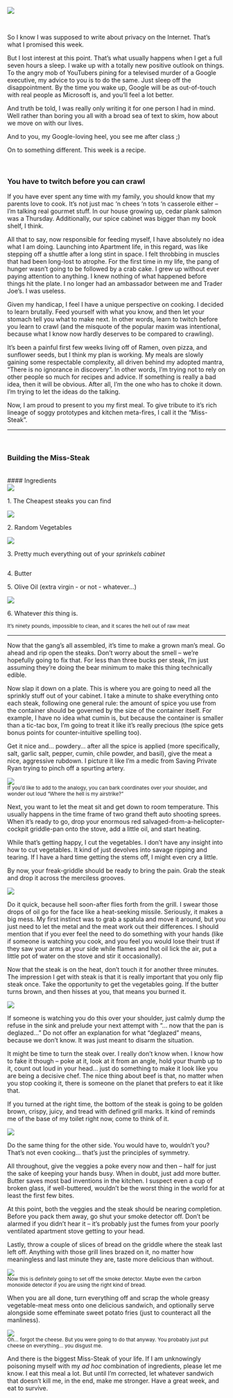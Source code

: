 <!--The Miss-Steak-->
<!--Learn to cook one of the first edible meals that has ever left my humble kitchen. Let's try not to poison ourselves with this buttery steak sandwich.-->

![](/static/img/misssteakbanner.jpg)

<br>

So I know I was supposed to write about privacy on the Internet.  That’s what I promised this week.

But I lost interest at this point.  That’s what usually happens when I get a full seven hours a sleep.  I wake up with a totally new positive outlook on things.  To the angry mob of YouTubers pining for a televised murder of a Google executive, my advice to you is to do the same.  Just sleep off the disappointment.  By the time you wake up, Google will be as out-of-touch with real people as Microsoft is, and you’ll feel a lot better.

And truth be told, I was really only writing it for one person I had in mind.  Well rather than boring you all with a broad sea of text to skim, how about we move on with our lives.

And to you, my Google-loving heel, you see me after class ;)

On to something different.  This week is a recipe.

<br>

### You have to twitch before you can crawl
If you have ever spent any time with my family, you should know that my parents love to cook.  It’s not just mac ‘n chees ‘n tots ‘n casserole either – I’m talking real gourmet stuff.  In our house growing up, cedar plank salmon was a Thursday.  Additionally, our spice cabinet was bigger than my book shelf, I think.

All that to say, now responsible for feeding myself, I have absolutely no idea what I am doing.  Launching into Apartment life, in this regard, was like stepping off a shuttle after a long stint in space.  I felt throbbing in muscles that had been long-lost to atrophe.  For the first time in my life, the pang of hunger wasn’t going to be followed by a crab cake.  I grew up without ever paying attention to anything.  I knew nothing of what happened before things hit the plate.  I no longer had an ambassador between me and Trader Joe’s.  I was useless.

Given my handicap, I feel I have a unique perspective on cooking.  I decided to learn brutally.  Feed yourself with what you know, and then let your stomach tell you what to make next.  In other words, learn to twitch before you learn to crawl (and the misquote of the popular maxim was intentional, because what I know now hardly deserves to be compared to crawling).

It’s been a painful first few weeks living off of Ramen, oven pizza, and sunflower seeds, but I think my plan is working.  My meals are slowly gaining some respectable complexity, all driven behind my adopted mantra, “There is no ignorance in discovery“.  In other words, I’m trying not to rely on other people so much for recipes and advice.  If something is really a bad idea, then it will be obvious.  After all, I’m the one who has to choke it down.  I’m trying to let the ideas do the talking.

Now, I am proud to present to you my first meal.  To give tribute to it’s rich lineage of soggy prototypes and kitchen meta-fires, I call it the “Miss-Steak”.

<hr>

<br>

### Building the Miss-Steak
<br>
#### Ingredients
<div class="row">
    <div class="col-centered col-lg-6">
        <div class="thumbnail">
        	<img src="/static/img/cheapsteaks.jpg">
            <div class="caption">
                <p>1. The Cheapest steaks you can find</p>
            </div>
        </div>
        <div class="thumbnail">
        	<img src="/static/img/randomvegetables.jpg">
            <div class="caption">
                <p>2. Random Vegetables</p>
            </div>
        </div>
        <div class="thumbnail">
        	<img src="/static/img/sprinklescabinet.jpg">
            <div class="caption">
                <p>3. Pretty much everything out of your <em>sprinkels cabinet</em></p>
            </div>
        </div>
        <div class="thumbnail">
        	<img src="">
            <div class="caption">
                <p>4. Butter</p>
                <p>5. Olive Oil (extra virgin - or not - whatever...)</p>
            </div>
        </div>
        <div class="thumbnail">
        	<img src="/static/img/skillet.jpg">
            <div class="caption">
            	<p>6. Whatever <em>this</em> thing is.</p>
            	<small>It’s ninety pounds, impossible to clean, and it scares the hell out of raw meat</small>
            </div>
        </div>
    </div>
</div>

<hr>

Now that the gang’s all assembled, it’s time to make a grown man’s meal.  Go ahead and rip open the steaks.  Don’t worry about the smell – we’re hopefully going to fix that.  For less than three bucks per steak, I’m just assuming they’re doing the bear minimum to make this thing technically edible.

Now slap it down on a plate.  This is where you are going to need all the sprinkly stuff out of your cabinet.  I take a minute to shake everything onto each steak, following one general rule: the amount of spice you use from the container should be governed by the size of the container itself.  For example, I have no idea what cumin is, but because the container is smaller than a tic-tac box, I’m going to treat it like it’s really precious (the spice gets bonus points for counter-intuitive spelling too).

Get it nice and… powdery… after all the spice is applied (more specifically, salt, garlic salt, pepper, cumin, chile powder, and basil), give the meat a nice, aggressive rubdown.  I picture it like I’m a medic from Saving Private Ryan trying to pinch off a spurting artery.

<div class="row">
    <div class="col-centered col-lg-6">
        <div class="thumbnail">
            <img src="/static/img/rubbingmeat.jpg">
            <div class="caption">
                <small>If you’d like to add to the analogy, you can bark coordinates over your shoulder, and wonder out loud “Where the hell is my airstrike?”</small>
            </div>
        </div>
    </div>
</div>

Next, you want to let the meat sit and get down to room temperature.  This usually happens in the time frame of two grand theft auto shooting sprees.  When it’s ready to go, drop your enormous red salvaged-from-a-helicopter-cockpit griddle-pan onto the stove, add a little oil, and start heating.

While that’s getting happy, I cut the vegetables.  I don’t have any insight into how to cut vegetables.  It kind of just devolves into savage ripping and tearing.  If I have a hard time getting the stems off, I might even cry a little.

By now, your freak-griddle should be ready to bring the pain.  Grab the steak and drop it across the merciless grooves.  

<div class="row">
    <div class="col-centered col-lg-6">
        <div class="thumbnail">
            <img src="/static/img/layingmeat.jpg">
            <div class="caption">
            </div>
        </div>
    </div>
</div>

Do it quick, because hell soon-after flies forth from the grill.  I swear those drops of oil go for the face like a heat-seeking missile.  Seriously, it makes a big mess.  My first instinct was to grab a spatula and move it around, but you just need to let the metal and the meat work out their differences.  I should mention that if you ever feel the need to do something with your hands (like if someone is watching you cook, and you feel you would lose their trust if they saw your arms at your side while flames and hot oil lick the air, put a little pot of water on the stove and stir it occasionally).

Now that the steak is on the heat, don’t touch it for another three minutes.  The impression I get with steak is that it is really important that you only flip steak once.  Take the opportunity to get the vegetables going.  If the butter turns brown, and then hisses at you, that means you burned it.


<div class="row">
    <div class="col-centered col-lg-6">
        <div class="thumbnail">
            <img src="/static/img/dumpingveggies.jpg">
            <div class="caption">
            </div>
        </div>
    </div>
</div>
 

If someone is watching you do this over your shoulder, just calmly dump the refuse in the sink and prelude your next attempt with “… now that the pan is deglazed…”  Do not offer an explanation for what “deglazed” means, because we don’t know.  It was just meant to disarm the situation.

It might be time to turn the steak over.  I really don’t know when.  I know how to fake it though – poke at it, look at it from an angle, hold your thumb up to it, count out loud in your head… just do something to make it look like you are being a decisive chef.  The nice thing about beef is that, no matter when you stop cooking it, there is someone on the planet that prefers to eat it like that.

If you turned at the right time, the bottom of the steak is going to be golden brown, crispy, juicy, and tread with defined grill marks.  It kind of reminds me of the base of my toilet right now, come to think of it.

<div class="row">
    <div class="col-centered col-lg-6">
        <div class="thumbnail">
            <img src="/static/img/grillingmeat.jpg">
            <div class="caption">
            </div>
        </div>
    </div>
</div>

Do the same thing for the other side. You would have to, wouldn’t you?  That’s not even cooking… that’s just the principles of symmetry.

All throughout, give the veggies a poke every now and then – half for just the sake of keeping your hands busy.  When in doubt, just add more butter.  Butter saves most bad inventions in the kitchen.  I suspect even a cup of broken glass, if well-buttered, wouldn’t be the worst thing in the world for at least the first few bites.

At this point, both the veggies and the steak should be nearing completion.  Before you pack them away, go shut your smoke detector off.  Don’t be alarmed if you didn’t hear it – it’s probably just the fumes from your poorly ventilated apartment stove getting to your head.

Lastly, throw a couple of slices of bread on the griddle where the steak last left off.  Anything with those grill lines brazed on it, no matter how meaningless and last minute they are, taste more delicious than without.

<div class="row">
    <div class="col-centered col-lg-6">
        <div class="thumbnail">
            <img src="/static/img/hotbread.jpg">
            <div class="caption">
            	<small>Now this is definitely going to set off the smoke detector. Maybe even the carbon monoxide detector if you are using the right kind of bread.</small>
            </div>
        </div>
    </div>
</div>

When you are all done, turn everything off and scrap the whole greasy vegetable-meat mess onto one delicious sandwich, and optionally serve alongside some effeminate sweet potato fries (just to counteract all the manliness).

<div class="row">
    <div class="col-centered col-lg-6">
        <div class="thumbnail">
            <img src="/static/img/forgotthecheese.jpg">
            <div class="caption">
            	<small>Oh… forgot the cheese. But you were going to do that anyway. You probably just put cheese on everything… you disgust me.</small>
            </div>
        </div>
    </div>
</div>

And there is the biggest Miss-Steak of your life.  If I am unknowingly poisoning myself with my *ad hoc* combination of ingredients, please let me know.  I eat this meal a lot.  But until I’m corrected, let whatever sandwich that doesn’t kill me, in the end, make me stronger.  Have a great week, and eat to survive.